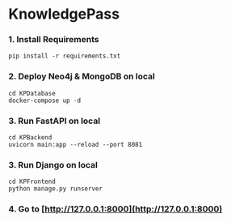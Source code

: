 # KnowledgePass

### 1. Install Requirements
```
pip install -r requirements.txt
```

### 2. Deploy Neo4j & MongoDB on local
```
cd KPDatabase
docker-compose up -d
```

### 3. Run FastAPI on local
```
cd KPBackend
uvicorn main:app --reload --port 8081
```

### 3. Run Django on local
```
cd KPFrontend
python manage.py runserver
```

### 4. Go to [http://127.0.0.1:8000](http://127.0.0.1:8000)
